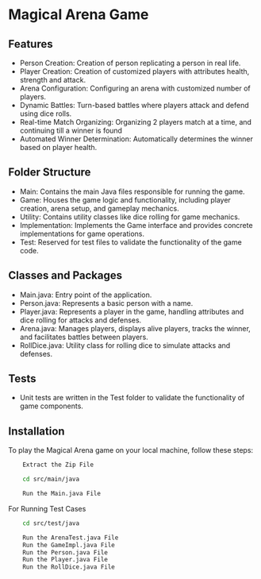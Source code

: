 # Magical Arena Game

## Features
  - Person Creation: Creation of person replicating a person in real life.
  - Player Creation: Creation of customized players with attributes health, strength and attack.
  - Arena Configuration: Configuring an arena with customized number of players.
  - Dynamic Battles: Turn-based battles where players attack and defend using dice rolls.
  - Real-time Match Organizing: Organizing 2 players match at a time, and continuing till a winner is found
  - Automated Winner Determination: Automatically determines the winner based on player health.

## Folder Structure
  - Main: Contains the main Java files responsible for running the game.
  - Game: Houses the game logic and functionality, including player creation, arena setup, and gameplay mechanics.
  - Utility: Contains utility classes like dice rolling for game mechanics.
  - Implementation: Implements the Game interface and provides concrete implementations for game operations.
  - Test: Reserved for test files to validate the functionality of the game code.

## Classes and Packages
  - Main.java: Entry point of the application.
  - Person.java: Represents a basic person with a name.
  - Player.java: Represents a player in the game, handling attributes and dice rolling for attacks and defenses.
  - Arena.java: Manages players, displays alive players, tracks the winner, and facilitates battles between players.
  - RollDice.java: Utility class for rolling dice to simulate attacks and defenses.

## Tests
  - Unit tests are written in the Test folder to validate the functionality of game components.

## Installation

To play the Magical Arena game on your local machine, follow these steps:

```bash
    Extract the Zip File
```

```bash
    cd src/main/java
```

```bash
    Run the Main.java File 
```

For Running Test Cases


```bash
    cd src/test/java
```
```bash
    Run the ArenaTest.java File 
    Run the GameImpl.java File
    Run the Person.java File
    Run the Player.java File
    Run the RollDice.java File
```
    
